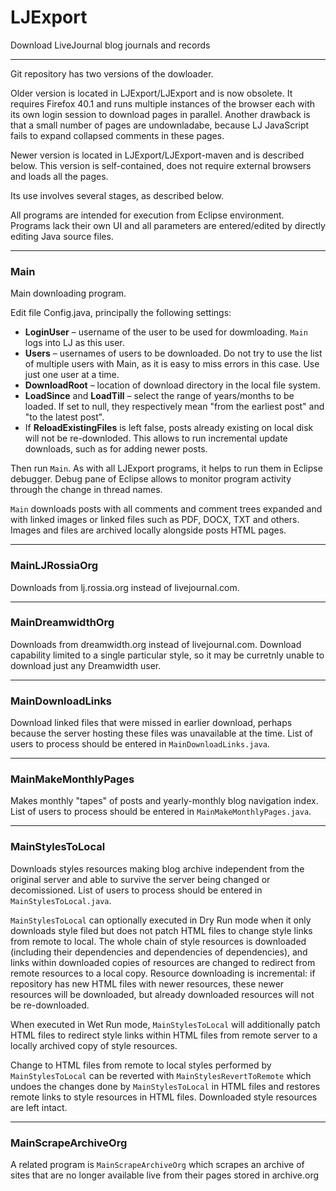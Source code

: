 # LJExport

Download LiveJournal blog journals and records

---

Git repository has two versions of the dowloader.

Older version is located in LJExport/LJExport and is now obsolete. It requires Firefox 40.1 and runs multiple instances of the browser each with its own login session to download pages in parallel. Another drawback is that a small number of pages are undownladabe, because LJ JavaScript fails to expand collapsed comments in these pages.

Newer version is located in LJExport/LJExport-maven and is described below. This version is self-contained, does not require external browsers and loads all the pages.

Its use involves several stages, as described below.

All programs are intended for execution from Eclipse environment. Programs lack their own UI and all parameters are entered/edited by directly editing Java source files.

----

### Main

Main downloading program.

Edit file Config.java, principally the following settings:

- **LoginUser** – username of the user to be used for dowmloading. `Main` logs into LJ as this user.
- **Users** – usernames of users to be downloaded. Do not try to use the list of multiple users with Main, as it is easy to miss errors in this case. Use just one user at a time.
- **DownloadRoot** – location of download directory in the local file system.
- **LoadSince** and **LoadTill** – select the range of years/months to be loaded. If set to null, they respectively mean "from the earliest post" and "to the latest post".
- If **ReloadExistingFiles** is left false, posts already existing on local disk will not be re-downloded. This allows to run incremental update downloads, such as for adding newer posts.

Then run `Main`. As with all LJExport programs, it helps to run them in Eclipse debugger. Debug pane of Eclipse allows to monitor program activity through the change in thread names.

`Main` downloads posts with all comments and comment trees expanded and with linked images or linked files such as PDF, DOCX, TXT and others. Images and files are archived locally alongside posts HTML pages.

----

### MainLJRossiaOrg

Downloads from lj.rossia.org instead of livejournal.com.

----

### MainDreamwidthOrg

Downloads from dreamwidth.org instead of livejournal.com.
Download capability limited to a single particular style, so it may be curretnly unable to download just any Dreamwidth user.

----

### MainDownloadLinks

Download linked files that were missed in earlier download, perhaps because the server hosting these files was unavailable at the time. List of users to process should be entered in `MainDownloadLinks.java`.

----

### MainMakeMonthlyPages

Makes monthly "tapes" of posts and yearly-monthly blog navigation index. List of users to process should be entered in `MainMakeMonthlyPages.java`.

----

### MainStylesToLocal

Downloads styles resources making blog archive independent from the original server and able to survive the server being changed or decomissioned. List of users to process should be entered in `MainStylesToLocal.java`.

`MainStylesToLocal` can optionally executed in Dry Run mode when it only downloads style filed but does not patch HTML files to change style links from remote to local. The whole chain of style resources is downloaded (including their dependencies and dependencies of dependencies), and links within downloaded copies of resources are changed to redirect from remote resources to a local copy. Resource downloading is incremental: if repository has new HTML files with newer resources, these newer resources will be downloaded, but already downloaded resources will not be re-downloaded.

When executed in Wet Run mode, `MainStylesToLocal` will additionally patch HTML files to redirect style links within HTML files from remote server to a locally archived copy of style resources.

Change to HTML files from remote to local styles performed by `MainStylesToLocal` can be reverted with `MainStylesRevertToRemote` which undoes the changes done by `MainStylesToLocal` in HTML files and restores remote links to style resources in HTML files. Downloaded style resources are left intact.

----

### MainScrapeArchiveOrg

A related program is `MainScrapeArchiveOrg` which scrapes an archive of sites that are no longer available live from their pages stored in archive.org